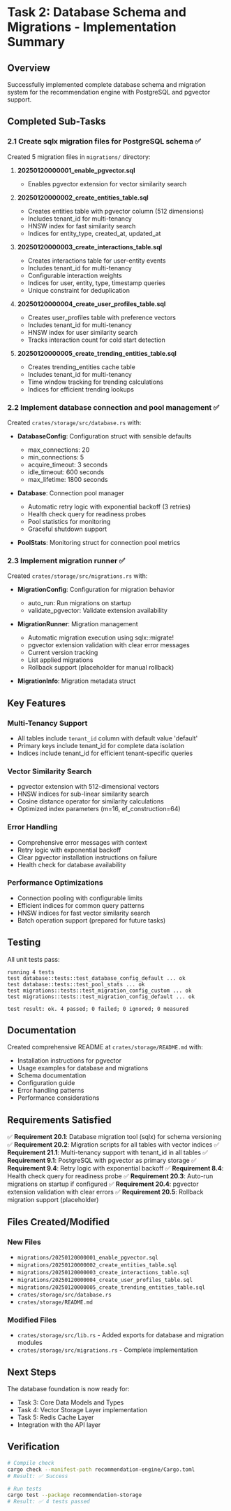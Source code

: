 # Task 2: Database Schema and Migrations - Implementation Summary

## Overview

Successfully implemented complete database schema and migration system for the recommendation engine with PostgreSQL and pgvector support.

## Completed Sub-Tasks

### 2.1 Create sqlx migration files for PostgreSQL schema ✅

Created 5 migration files in `migrations/` directory:

1. **20250120000001_enable_pgvector.sql**
   - Enables pgvector extension for vector similarity search

2. **20250120000002_create_entities_table.sql**
   - Creates entities table with pgvector column (512 dimensions)
   - Includes tenant_id for multi-tenancy
   - HNSW index for fast similarity search
   - Indices for entity_type, created_at, updated_at

3. **20250120000003_create_interactions_table.sql**
   - Creates interactions table for user-entity events
   - Includes tenant_id for multi-tenancy
   - Configurable interaction weights
   - Indices for user, entity, type, timestamp queries
   - Unique constraint for deduplication

4. **20250120000004_create_user_profiles_table.sql**
   - Creates user_profiles table with preference vectors
   - Includes tenant_id for multi-tenancy
   - HNSW index for user similarity search
   - Tracks interaction count for cold start detection

5. **20250120000005_create_trending_entities_table.sql**
   - Creates trending_entities cache table
   - Includes tenant_id for multi-tenancy
   - Time window tracking for trending calculations
   - Indices for efficient trending lookups

### 2.2 Implement database connection and pool management ✅

Created `crates/storage/src/database.rs` with:

- **DatabaseConfig**: Configuration struct with sensible defaults
  - max_connections: 20
  - min_connections: 5
  - acquire_timeout: 3 seconds
  - idle_timeout: 600 seconds
  - max_lifetime: 1800 seconds

- **Database**: Connection pool manager
  - Automatic retry logic with exponential backoff (3 retries)
  - Health check query for readiness probes
  - Pool statistics for monitoring
  - Graceful shutdown support

- **PoolStats**: Monitoring struct for connection pool metrics

### 2.3 Implement migration runner ✅

Created `crates/storage/src/migrations.rs` with:

- **MigrationConfig**: Configuration for migration behavior
  - auto_run: Run migrations on startup
  - validate_pgvector: Validate extension availability

- **MigrationRunner**: Migration management
  - Automatic migration execution using sqlx::migrate!
  - pgvector extension validation with clear error messages
  - Current version tracking
  - List applied migrations
  - Rollback support (placeholder for manual rollback)

- **MigrationInfo**: Migration metadata struct

## Key Features

### Multi-Tenancy Support
- All tables include `tenant_id` column with default value 'default'
- Primary keys include tenant_id for complete data isolation
- Indices include tenant_id for efficient tenant-specific queries

### Vector Similarity Search
- pgvector extension with 512-dimensional vectors
- HNSW indices for sub-linear similarity search
- Cosine distance operator for similarity calculations
- Optimized index parameters (m=16, ef_construction=64)

### Error Handling
- Comprehensive error messages with context
- Retry logic with exponential backoff
- Clear pgvector installation instructions on failure
- Health check for database availability

### Performance Optimizations
- Connection pooling with configurable limits
- Efficient indices for common query patterns
- HNSW indices for fast vector similarity search
- Batch operation support (prepared for future tasks)

## Testing

All unit tests pass:
```
running 4 tests
test database::tests::test_database_config_default ... ok
test database::tests::test_pool_stats ... ok
test migrations::tests::test_migration_config_custom ... ok
test migrations::tests::test_migration_config_default ... ok

test result: ok. 4 passed; 0 failed; 0 ignored; 0 measured
```

## Documentation

Created comprehensive README at `crates/storage/README.md` with:
- Installation instructions for pgvector
- Usage examples for database and migrations
- Schema documentation
- Configuration guide
- Error handling patterns
- Performance considerations

## Requirements Satisfied

✅ **Requirement 20.1**: Database migration tool (sqlx) for schema versioning
✅ **Requirement 20.2**: Migration scripts for all tables with vector indices
✅ **Requirement 21.1**: Multi-tenancy support with tenant_id in all tables
✅ **Requirement 9.1**: PostgreSQL with pgvector as primary storage
✅ **Requirement 9.4**: Retry logic with exponential backoff
✅ **Requirement 8.4**: Health check query for readiness probe
✅ **Requirement 20.3**: Auto-run migrations on startup if configured
✅ **Requirement 20.4**: pgvector extension validation with clear errors
✅ **Requirement 20.5**: Rollback migration support (placeholder)

## Files Created/Modified

### New Files
- `migrations/20250120000001_enable_pgvector.sql`
- `migrations/20250120000002_create_entities_table.sql`
- `migrations/20250120000003_create_interactions_table.sql`
- `migrations/20250120000004_create_user_profiles_table.sql`
- `migrations/20250120000005_create_trending_entities_table.sql`
- `crates/storage/src/database.rs`
- `crates/storage/README.md`

### Modified Files
- `crates/storage/src/lib.rs` - Added exports for database and migration modules
- `crates/storage/src/migrations.rs` - Complete implementation

## Next Steps

The database foundation is now ready for:
- Task 3: Core Data Models and Types
- Task 4: Vector Storage Layer implementation
- Task 5: Redis Cache Layer
- Integration with the API layer

## Verification

```bash
# Compile check
cargo check --manifest-path recommendation-engine/Cargo.toml
# Result: ✅ Success

# Run tests
cargo test --package recommendation-storage
# Result: ✅ 4 tests passed
```
